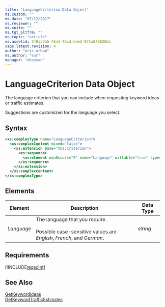 ```yaml
---
title: "LanguageCriterion Data Object"
ms.custom: ""
ms.date: "07/12/2017"
ms.reviewer: ""
ms.suite: ""
ms.tgt_pltfrm: ""
ms.topic: "article"
ms.assetid: 240aa7a5-46a3-46cd-bde2-875a579620bb
caps.latest.revision: 4
author: "eric-urban"
ms.author: "eur"
manager: "ehansen"
---
```

# LanguageCriterion Data Object
The language criterion that you can include when requesting keyword ideas or traffic estimates.

Suggestions are customized for the language you select.

## Syntax

```xml
<xs:complexType name="LanguageCriterion">
  <xs:complexContent mixed="false">
    <xs:extension base="tns:Criterion">
      <xs:sequence>
        <xs:element minOccurs="0" name="Language" nillable="true" type="xs:string"/>
      </xs:sequence>
    </xs:extension>
  </xs:complexContent>
</xs:complexType>
```

## <a name="Elements"></a>Elements

|Element|Description|Data Type|
|-----------|---------------|-------------|
|*Language*|The language that you require.<br/><br/>Possible case-sensitive values are *English*, *French*, and *German*.|*string*|

## Requirements
[!INCLUDE[reqadint](../adinsight-api/includes/reqadint.md)]
## See Also
[GetKeywordIdeas](../adinsight-api/getkeywordideas-service-operation.md)  
[GetKeywordTrafficEstimates](../adinsight-api/getkeywordtrafficestimates-service-operation.md)  

